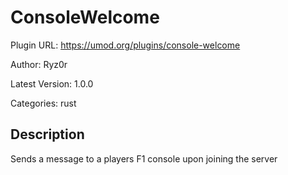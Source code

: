 # ConsoleWelcome

Plugin URL: https://umod.org/plugins/console-welcome

Author: Ryz0r

Latest Version: 1.0.0

Categories: rust

## Description

Sends a message to a players F1 console upon joining the server
